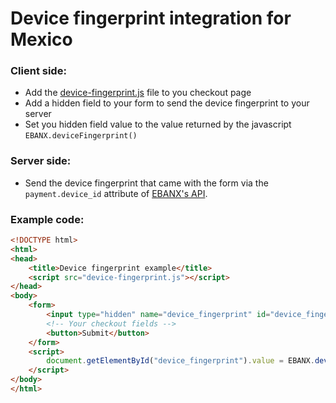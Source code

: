 # Device fingerprint integration for Mexico

### Client side:

- Add the [device-fingerprint.js](device-fingerprint.js) file to you checkout page
- Add a hidden field to your form to send the device fingerprint to your server
- Set you hidden field value to the value returned by the javascript `EBANX.deviceFingerprint()`

### Server side:

- Send the device fingerprint that came with the form via the `payment.device_id` attribute of [EBANX's API](https://developers.ebanx.com/api-reference/direct-operation).

### Example code:

```html
<!DOCTYPE html>
<html>
<head>
	<title>Device fingerprint example</title>
	<script src="device-fingerprint.js"></script>
</head>
<body>
	<form>
		<input type="hidden" name="device_fingerprint" id="device_fingerprint">
		<!-- Your checkout fields -->
		<button>Submit</button>
	</form>
	<script>
		document.getElementById("device_fingerprint").value = EBANX.deviceFingerprint();
	</script>
</body>
</html>
```

